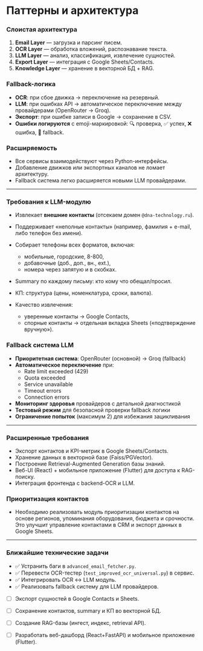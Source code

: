 # Паттерны и архитектура

### Слоистая архитектура

1. **Email Layer** — загрузка и парсинг писем.
2. **OCR Layer** — обработка вложений, распознавание текста.
3. **LLM Layer** — анализ, классификация, извлечение сущностей.
4. **Export Layer** — интеграция с Google Sheets/Contacts.
5. **Knowledge Layer** — хранение в векторной БД + RAG.

### Fallback-логика

* **OCR**: при сбое движка → переключение на резервный.
* **LLM**: при ошибках API → автоматическое переключение между провайдерами (OpenRouter → Groq).
* **Экспорт**: при ошибке записи в Google → сохранение в CSV.
* **Ошибки логируются** с emoji-маркировкой: 🔍 проверка, ✅ успех, ❌ ошибка, 🔄 fallback.

### Расширяемость

* Все сервисы взаимодействуют через Python-интерфейсы.
* Добавление движков или экспортных каналов не ломает архитектуру.
* Fallback система легко расширяется новыми LLM провайдерами.

---

### Требования к LLM-модулю

* Извлекает **внешние контакты** (отсекаем домен `@dna-technology.ru`).
* Поддерживает «неполные контакты» (например, фамилия + e-mail, либо телефон без имени).
* Собирает телефоны всех форматов, включая:

  * мобильные, городские, 8-800,
  * добавочные (доб., доп., вн., ext.),
  * номера через запятую и в скобках.
* Summary по каждому письму: кто кому что обещал/просил.
* КП: структура (цены, номенклатура, сроки, валюта).
* Качество извлечения:

  * уверенные контакты → Google Contacts,
  * спорные контакты → отдельная вкладка Sheets («подтверждение вручную»).

### Fallback система LLM

* **Приоритетная система**: OpenRouter (основной) → Groq (fallback)
* **Автоматическое переключение** при:
  - Rate limit exceeded (429)
  - Quota exceeded
  - Service unavailable
  - Timeout errors
  - Connection errors
* **Мониторинг здоровья** провайдеров с детальной диагностикой
* **Тестовый режим** для безопасной проверки fallback логики
* **Ограничение попыток** (максимум 2) для избежания зацикливания

---

### Расширенные требования

* Экспорт контактов и KPI-метрик в Google Sheets/Contacts.
* Хранение данных в векторной базе (Faiss/PGVector).
* Построение Retrieval-Augmented Generation базы знаний.
* Веб-UI (React) + мобильное приложение (Flutter) для доступа к RAG-поиску.
* Интеграция фронтенда с backend-OCR и LLM.

### Приоритизация контактов

* Необходимо реализовать модуль приоритизации контактов на основе регионов, упоминания оборудования, бюджета и срочности. Это улучшит управление контактами в CRM и экспорт данных в Google Sheets.

---

### Ближайшие технические задачи

* ✅ Устранить баги в `advanced_email_fetcher.py`.
* ✅ Перевести OCR-тестер (`test_improved_ocr_universal.py`) в сервис.
* ✅ Интегрировать OCR ↔ LLM модуль.
* ✅ Реализовать fallback систему для LLM провайдеров.
* [ ] Экспорт сущностей в Google Contacts и Sheets.
* [ ] Сохранение контактов, summary и КП во векторной БД.
* [ ] Создание RAG-базы (ингест, индекс, retrieval API).
* [ ] Разработать веб-дашборд (React+FastAPI) и мобильное приложение (Flutter).


